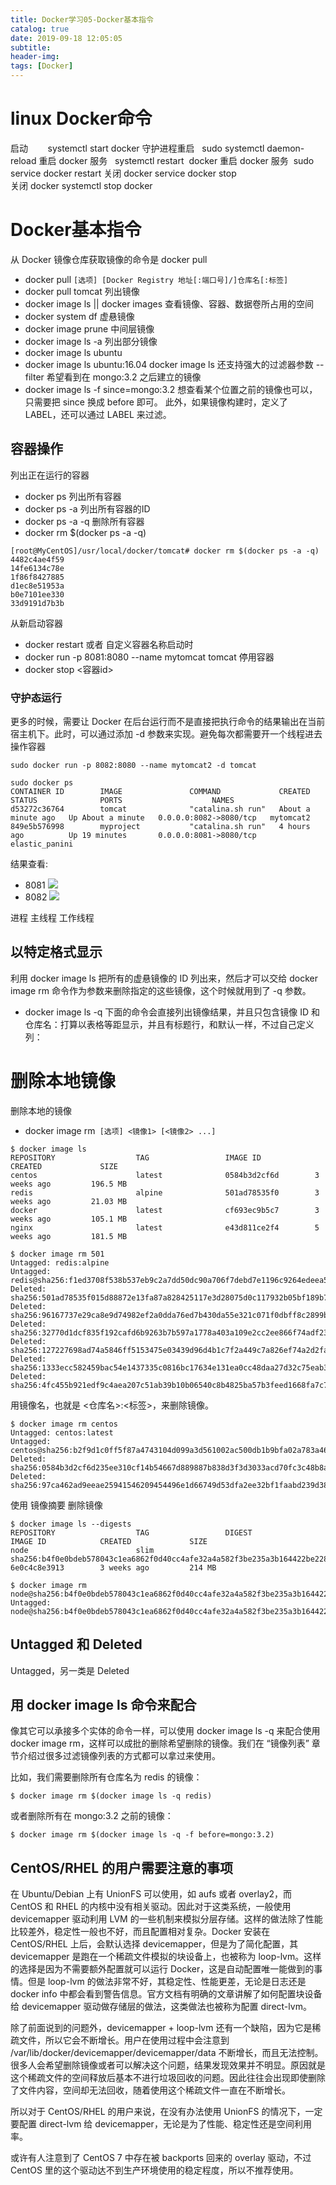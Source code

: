 ```yaml
---
title: Docker学习05-Docker基本指令
catalog: true
date: 2019-09-18 12:05:05
subtitle:
header-img:
tags: [Docker]
---
```

# linux Docker命令
启动        systemctl start docker
守护进程重启   sudo systemctl daemon-reload
重启 docker 服务   systemctl restart  docker
重启 docker 服务  sudo service docker restart
关闭 docker   service docker stop   
关闭 docker  systemctl stop docker

# Docker基本指令
从 Docker 镜像仓库获取镜像的命令是 docker pull
- docker pull `[选项] [Docker Registry 地址[:端口号]/]仓库名[:标签]`
- docker pull tomcat
列出镜像
- docker image ls || docker images
查看镜像、容器、数据卷所占用的空间
- docker system df
虚悬镜像
- docker image prune
中间层镜像
- docker image ls -a
列出部分镜像
- docker image ls ubuntu
- docker image ls ubuntu:16.04
docker image ls 还支持强大的过滤器参数 --filter
希望看到在 mongo:3.2 之后建立的镜像
- docker image ls -f since=mongo:3.2
想查看某个位置之前的镜像也可以，只需要把 since 换成 before 即可。
此外，如果镜像构建时，定义了 LABEL，还可以通过 LABEL 来过滤。

## 容器操作
列出正在运行的容器
- docker ps
列出所有容器
- docker ps -a
列出所有容器的ID
- docker ps -a -q
删除所有容器
- docker rm $(docker ps -a -q)
~~~ linux
[root@MyCentOS]/usr/local/docker/tomcat# docker rm $(docker ps -a -q)
4482c4ae4f59
14fe6134c78e
1f86f8427885
d1ec8e51953a
b0e7101ee330
33d9191d7b3b
~~~
从新启动容器
- docker restart <id>或者<name>
自定义容器名称启动时
- docker run -p 8081:8080 --name mytomcat tomcat
停用容器
- docker stop <容器id>
### 守护态运行
更多的时候，需要让 Docker 在后台运行而不是直接把执行命令的结果输出在当前宿主机下。此时，可以通过添加 -d 参数来实现。避免每次都需要开一个线程进去操作容器

`sudo docker run -p 8082:8080 --name mytomcat2 -d tomcat`
~~~
sudo docker ps
CONTAINER ID        IMAGE               COMMAND             CREATED              STATUS              PORTS                    NAMES
d53272c36764        tomcat              "catalina.sh run"   About a minute ago   Up About a minute   0.0.0.0:8082->8080/tcp   mytomcat2
849e5b576998        myproject           "catalina.sh run"   4 hours ago          Up 19 minutes       0.0.0.0:8081->8080/tcp   elastic_panini
~~~
结果查看:
- 8081
![](1.png)
- 8082
![](2.png)

进程
	主线程
	工作线程

## 以特定格式显示
利用 docker image ls 把所有的虚悬镜像的 ID 列出来，然后才可以交给 docker image rm 命令作为参数来删除指定的这些镜像，这个时候就用到了 -q 参数。
- docker image ls -q
下面的命令会直接列出镜像结果，并且只包含镜像 ID 和仓库名：打算以表格等距显示，并且有标题行，和默认一样，不过自己定义列：

# 删除本地镜像
删除本地的镜像
- docker image rm` [选项] <镜像1> [<镜像2> ...]`
~~~ log
$ docker image ls
REPOSITORY                  TAG                 IMAGE ID            CREATED             SIZE
centos                      latest              0584b3d2cf6d        3 weeks ago         196.5 MB
redis                       alpine              501ad78535f0        3 weeks ago         21.03 MB
docker                      latest              cf693ec9b5c7        3 weeks ago         105.1 MB
nginx                       latest              e43d811ce2f4        5 weeks ago         181.5 MB
~~~
~~~ log
$ docker image rm 501
Untagged: redis:alpine
Untagged: redis@sha256:f1ed3708f538b537eb9c2a7dd50dc90a706f7debd7e1196c9264edeea521a86d
Deleted: sha256:501ad78535f015d88872e13fa87a828425117e3d28075d0c117932b05bf189b7
Deleted: sha256:96167737e29ca8e9d74982ef2a0dda76ed7b430da55e321c071f0dbff8c2899b
Deleted: sha256:32770d1dcf835f192cafd6b9263b7b597a1778a403a109e2cc2ee866f74adf23
Deleted: sha256:127227698ad74a5846ff5153475e03439d96d4b1c7f2a449c7a826ef74a2d2fa
Deleted: sha256:1333ecc582459bac54e1437335c0816bc17634e131ea0cc48daa27d32c75eab3
Deleted: sha256:4fc455b921edf9c4aea207c51ab39b10b06540c8b4825ba57b3feed1668fa7c7
~~~ 
用镜像名，也就是 <仓库名>:<标签>，来删除镜像。
~~~
$ docker image rm centos
Untagged: centos:latest
Untagged: centos@sha256:b2f9d1c0ff5f87a4743104d099a3d561002ac500db1b9bfa02a783a46e0d366c
Deleted: sha256:0584b3d2cf6d235ee310cf14b54667d889887b838d3f3d3033acd70fc3c48b8a
Deleted: sha256:97ca462ad9eeae25941546209454496e1d66749d53dfa2ee32bf1faabd239d38
~~~
使用 镜像摘要 删除镜像

~~~
$ docker image ls --digests
REPOSITORY                  TAG                 DIGEST                                                                    IMAGE ID            CREATED             SIZE
node                        slim                sha256:b4f0e0bdeb578043c1ea6862f0d40cc4afe32a4a582f3be235a3b164422be228   6e0c4c8e3913        3 weeks ago         214 MB

$ docker image rm node@sha256:b4f0e0bdeb578043c1ea6862f0d40cc4afe32a4a582f3be235a3b164422be228
Untagged: node@sha256:b4f0e0bdeb578043c1ea6862f0d40cc4afe32a4a582f3be235a3b164422be228
~~~

## Untagged 和 Deleted
Untagged，另一类是 Deleted

## 用 docker image ls 命令来配合
像其它可以承接多个实体的命令一样，可以使用 docker image ls -q 来配合使用 docker image rm，这样可以成批的删除希望删除的镜像。我们在 “镜像列表” 章节介绍过很多过滤镜像列表的方式都可以拿过来使用。

比如，我们需要删除所有仓库名为 redis 的镜像：
~~~
$ docker image rm $(docker image ls -q redis)
~~~
或者删除所有在 mongo:3.2 之前的镜像：
~~~
$ docker image rm $(docker image ls -q -f before=mongo:3.2)
~~~
## CentOS/RHEL 的用户需要注意的事项
在 Ubuntu/Debian 上有 UnionFS 可以使用，如 aufs 或者 overlay2，而 CentOS 和 RHEL 的内核中没有相关驱动。因此对于这类系统，一般使用 devicemapper 驱动利用 LVM 的一些机制来模拟分层存储。这样的做法除了性能比较差外，稳定性一般也不好，而且配置相对复杂。Docker 安装在 CentOS/RHEL 上后，会默认选择 devicemapper，但是为了简化配置，其 devicemapper 是跑在一个稀疏文件模拟的块设备上，也被称为 loop-lvm。这样的选择是因为不需要额外配置就可以运行 Docker，这是自动配置唯一能做到的事情。但是 loop-lvm 的做法非常不好，其稳定性、性能更差，无论是日志还是 docker info 中都会看到警告信息。官方文档有明确的文章讲解了如何配置块设备给 devicemapper 驱动做存储层的做法，这类做法也被称为配置 direct-lvm。

除了前面说到的问题外，devicemapper + loop-lvm 还有一个缺陷，因为它是稀疏文件，所以它会不断增长。用户在使用过程中会注意到 /var/lib/docker/devicemapper/devicemapper/data 不断增长，而且无法控制。很多人会希望删除镜像或者可以解决这个问题，结果发现效果并不明显。原因就是这个稀疏文件的空间释放后基本不进行垃圾回收的问题。因此往往会出现即使删除了文件内容，空间却无法回收，随着使用这个稀疏文件一直在不断增长。

所以对于 CentOS/RHEL 的用户来说，在没有办法使用 UnionFS 的情况下，一定要配置 direct-lvm 给 devicemapper，无论是为了性能、稳定性还是空间利用率。

或许有人注意到了 CentOS 7 中存在被 backports 回来的 overlay 驱动，不过 CentOS 里的这个驱动达不到生产环境使用的稳定程度，所以不推荐使用。


